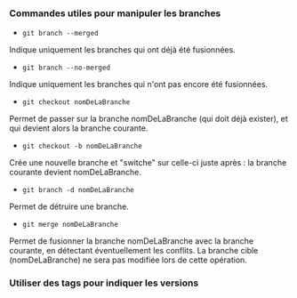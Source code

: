 ### Commandes utiles pour manipuler les branches
  
 - ```git branch --merged```

 Indique uniquement les branches qui ont déjà été fusionnées.
 - ```git branch --no-merged```

 Indique uniquement les branches qui n'ont pas encore été fusionnées.
 - ```git checkout nomDeLaBranche```

 Permet de passer sur la branche nomDeLaBranche (qui doit déjà exister), et qui devient alors la branche courante.
 - ```git checkout -b nomDeLaBranche```

 Crée une nouvelle branche et "switche" sur celle-ci juste après : la branche courante devient nomDeLaBranche.
 - ```git branch -d nomDeLaBranche```

 Permet de détruire une branche.
 - ```git merge nomDeLaBranche```

 Permet de fusionner la branche nomDeLaBranche avec la branche courante, en détectant éventuellement les conflits. La branche cible (nomDeLaBranche) ne sera pas modifiée lors de cette opération. 

### Utiliser des tags pour indiquer les versions

